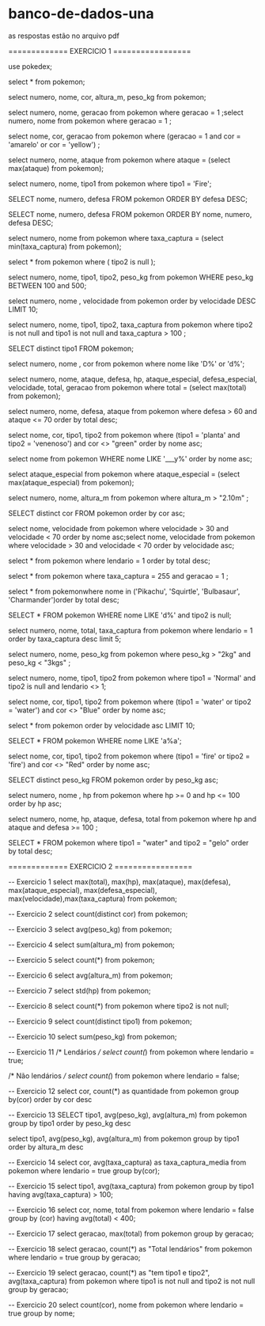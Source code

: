 # banco-de-dados-una
<P>as respostas estão no arquivo pdf<P> 
============= EXERCICIO 1 =================

use pokedex;

select * from pokemon;
	

select numero, nome, cor, altura_m, peso_kg from pokemon;
	

select numero, nome, geracao from pokemon where geracao = 1 ;select numero, nome from pokemon where geracao = 1 ;


select nome, cor, geracao  from pokemon where (geracao = 1 and cor = 'amarelo' or cor = 'yellow') ;


select numero, nome, ataque from pokemon where ataque = (select max(ataque) from pokemon);


select numero, nome, tipo1 from pokemon where tipo1 = 'Fire';
	

SELECT nome, numero, defesa FROM pokemon ORDER BY defesa DESC;


SELECT nome, numero, defesa FROM pokemon ORDER BY nome, numero, defesa DESC;


select numero, nome from pokemon where taxa_captura = (select min(taxa_captura) from pokemon);
	

select * from pokemon where ( tipo2 is null );
	

select numero, nome, tipo1, tipo2, peso_kg from pokemon WHERE peso_kg BETWEEN 100 and 500;
	

select  numero, nome , velocidade from pokemon order by  velocidade DESC LIMIT 10;
	

select numero, nome, tipo1, tipo2, taxa_captura from pokemon where tipo2 is not null and tipo1 is not null and taxa_captura > 100 ;
	

SELECT distinct tipo1 FROM pokemon;
	

select  numero, nome , cor from pokemon where nome like 'D%' or 'd%';
	
select numero, nome, ataque, defesa, hp, ataque_especial, defesa_especial, velocidade, total, geracao from pokemon where total = (select max(total) from pokemon);
	

select  numero, nome, defesa, ataque from pokemon where defesa > 60 and ataque <= 70 order by total desc;
	

select nome, cor, tipo1, tipo2 from pokemon where (tipo1 = 'planta' and tipo2 = 'venenoso') and cor <> "green" order by nome asc;
	

select nome from pokemon WHERE nome LIKE '___y%' order by nome asc;
	
select ataque_especial from pokemon where ataque_especial = (select max(ataque_especial) from pokemon);
	

select numero, nome, altura_m from pokemon where altura_m > "2.10m" ;
	

SELECT distinct cor  FROM pokemon order by cor asc;
	

select nome, velocidade from pokemon where velocidade > 30 and velocidade < 70 order by nome asc;select nome, velocidade from pokemon where velocidade > 30 and velocidade < 70 order by velocidade asc;
	

select * from pokemon where lendario = 1 order by total desc;
	

select * from pokemon where taxa_captura = 255 and geracao = 1 ;
	

select * from pokemonwhere nome in ('Pikachu', 'Squirtle', 'Bulbasaur', 'Charmander')order by total desc;
	

SELECT * FROM pokemon WHERE nome LIKE 'd%' and tipo2 is null;
	

select numero, nome, total, taxa_captura from pokemon where lendario = 1 order by taxa_captura desc limit 5;
	

select numero, nome, peso_kg from pokemon where peso_kg > "2kg" and peso_kg < "3kgs" ;

select numero, nome, tipo1, tipo2 from pokemon where tipo1 = 'Normal' and tipo2 is null and lendario <> 1;

select nome, cor, tipo1, tipo2 from pokemon where (tipo1 = 'water' or tipo2 = 'water') and cor <> "Blue" order by nome asc;
	

select * from pokemon order by  velocidade asc LIMIT 10;
	

 SELECT * FROM pokemon WHERE nome LIKE 'a%a';
	

select nome, cor, tipo1, tipo2 from pokemon where (tipo1 = 'fire' or tipo2 = 'fire') and cor <> "Red" order by nome asc;
	

SELECT distinct peso_kg FROM pokemon order by peso_kg asc;
	

select  numero, nome , hp from pokemon where hp >= 0 and hp <= 100 order by hp asc;
	

select numero, nome, hp, ataque, defesa, total from pokemon where  hp and ataque and defesa  >= 100 ;
	

SELECT * FROM pokemon where tipo1 = "water" and tipo2 = "gelo" order by total desc;

============= EXERCICIO 2 =================

-- Exercicio 1
select max(total), max(hp), max(ataque), 
max(defesa), max(ataque_especial), max(defesa_especial), 
max(velocidade),max(taxa_captura) from pokemon;

-- Exercicio 2
select count(distinct cor) from pokemon;

-- Exercicio 3
select avg(peso_kg) from pokemon;

-- Exercicio 4
select sum(altura_m) from pokemon;

-- Exercicio 5
select count(*) from pokemon;

-- Exercicio 6
select avg(altura_m) from pokemon;

-- Exercicio 7
select std(hp) from pokemon;

-- Exercicio 8
select count(*) from pokemon where tipo2 is not null;

-- Exercicio 9
select count(distinct tipo1) from pokemon;

-- Exercicio 10
select sum(peso_kg) from pokemon;

-- Exercicio 11
/* Lendários */
select count(*) from pokemon where lendario = true;

/* Não lendários */
select count(*) from pokemon where lendario = false;

-- Exercicio 12
select cor, count(*) as quantidade from pokemon
group by(cor) order by cor desc

-- Exercicio 13
SELECT tipo1, avg(peso_kg), avg(altura_m) from pokemon
group by tipo1 order by peso_kg desc

select tipo1, avg(peso_kg), avg(altura_m) from pokemon
group by tipo1 order by altura_m desc

-- Exercicio 14
select cor, avg(taxa_captura) as taxa_captura_media from pokemon
where lendario = true group by(cor);

-- Exercicio 15
select tipo1, avg(taxa_captura) from pokemon
group by tipo1 having avg(taxa_captura) > 100;

-- Exercicio 16
select cor, nome, total from pokemon where lendario = false
group by (cor) having avg(total) < 400;

-- Exercicio 17
select geracao, max(total) from pokemon
group by geracao;

-- Exercicio 18
select geracao, count(*) as "Total lendários" from pokemon where lendario = true
group by geracao;

-- Exercicio 19
select geracao, count(*) as "tem tipo1 e tipo2", avg(taxa_captura) from pokemon where tipo1 is not null and tipo2 is not null
group by geracao;

-- Exercicio 20
select count(cor), nome from pokemon where lendario = true
group by nome;
